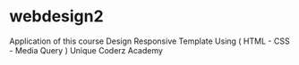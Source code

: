 # webdesign2
Application of this course Design Responsive Template Using ( HTML - CSS - Media Query ) Unique Coderz Academy
